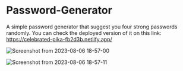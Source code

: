# Password-Generator

A simple password generator that suggest you four strong passwords randomly.
You can check the deployed version of it on this link: https://celebrated-pika-fb2d3b.netlify.app/


![Screenshot from 2023-08-06 18-57-00](https://github.com/mkamran093/Password-Generator/assets/95133644/32b9092a-7dfa-426d-bf77-f2dd3ea09937)


![Screenshot from 2023-08-06 18-57-11](https://github.com/mkamran093/Password-Generator/assets/95133644/49849135-51c7-4dd4-ac76-d58cf1615fc6)

